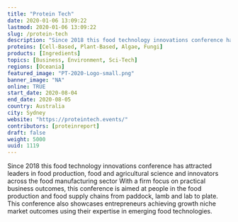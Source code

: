 ```yaml
---
title: "Protein Tech"
date: 2020-01-06 13:09:22
lastmod: 2020-01-06 13:09:22
slug: /protein-tech
description: "Since 2018 this food technology innovations conference has attracted leaders in food production, food and agricultural science and innovators across the food manufacturing sector With a firm focus on practical business outcomes, this conference is aimed at people in the food production and food supply chains from paddock, lamb and lab to plate. This conference also showcases entrepreneurs achieving growth niche market outcomes using their expertise in emerging food technologies."
proteins: [Cell-Based, Plant-Based, Algae, Fungi]
products: [Ingredients]
topics: [Business, Environment, Sci-Tech]
regions: [Oceania]
featured_image: "PT-2020-Logo-small.png"
banner_image: "NA"
online: TRUE
start_date: 2020-08-04
end_date: 2020-08-05
country: Australia
city: Sydney
website: "https://proteintech.events/"
contributors: [proteinreport]
draft: false
weight: 5000
uuid: 1119
---
```

Since 2018 this food technology innovations conference has attracted leaders in food production, food and agricultural science and innovators across the food manufacturing sector With a firm focus on practical business outcomes, this conference is aimed at people in the food production and food supply chains from paddock, lamb and lab to plate. This conference also showcases entrepreneurs achieving growth niche market outcomes using their expertise in emerging food technologies.
